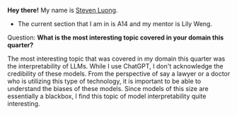 **Hey there!** My name is [Steven Luong](sxluong@ucsd.edu).
- The current section that I am in is A14 and my mentor is Lily Weng.

Question: **What is the most interesting topic covered in your domain this quarter?** <br>

The most interesting topic that was covered in my domain this quarter was the interpretability of LLMs.
While I use ChatGPT, I don't acknowledge the credibility of these models. From the perspective of say a 
lawyer or a doctor who is utilizing this type of technology, it is important to be able to understand
the biases of these models. Since models of this size are essentially a blackbox, I find this topic of 
model interpretability quite interesting. 